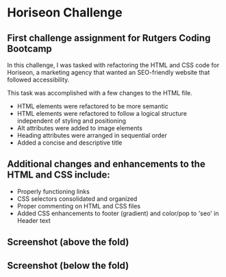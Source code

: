 # Horiseon Challenge

## First challenge assignment for Rutgers Coding Bootcamp

In this challenge, I was tasked with refactoring the HTML and CSS code for Horiseon, a marketing agency that wanted an SEO-friendly website that followed accessibility.

This task was accomplished with a few changes to the HTML file.

- HTML elements were refactored to be more semantic
- HTML elements were refactored to follow a logical structure independent of styling and positioning
- Alt attributes were added to image elements
- Heading attributes were arranged in sequential order
- Added a concise and descriptive title

## Additional changes and enhancements to the HTML and CSS include:

- Properly functioning links
- CSS selectors consolidated and organized
- Proper commenting on HTML and CSS files
- Added CSS enhancements to footer (gradient) and color/pop to 'seo' in Header text

## Screenshot (above the fold)

## Screenshot (below the fold)
